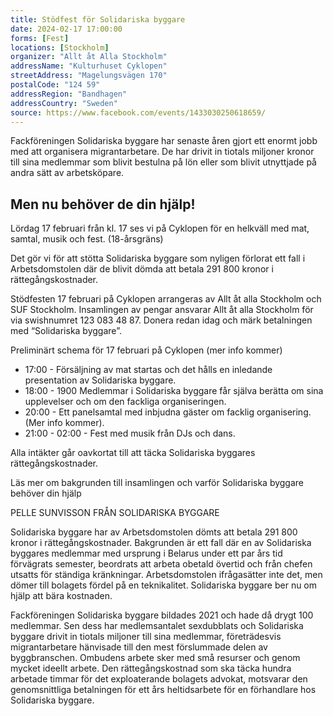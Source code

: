 ```yaml
---
title: Stödfest för Solidariska byggare
date: 2024-02-17 17:00:00
forms: [Fest]
locations: [Stockholm]
organizer: "Allt åt Alla Stockholm"
addressName: "Kulturhuset Cyklopen"
streetAddress: "Magelungsvägen 170"
postalCode: "124 59"
addressRegion: "Bandhagen"
addressCountry: "Sweden"
source: https://www.facebook.com/events/1433030250618659/
---
```

Fackföreningen Solidariska byggare har senaste åren gjort ett enormt jobb med att organisera migrantarbetare. De har drivit in tiotals miljoner kronor till sina medlemmar som blivit bestulna på lön eller som blivit utnyttjade på andra sätt av arbetsköpare.

## Men nu behöver de din hjälp!

Lördag 17 februari från kl. 17 ses vi på Cyklopen för en helkväll med mat, samtal, musik och fest. (18-årsgräns)

Det gör vi för att stötta Solidariska byggare som nyligen förlorat ett fall i Arbetsdomstolen där de blivit dömda att betala 291 800 kronor i rättegångskostnader.

Stödfesten 17 februari på Cyklopen arrangeras av Allt åt alla Stockholm och SUF Stockholm. Insamlingen av pengar ansvarar Allt åt alla Stockholm för via swishnumret 123 083 48 87. Donera redan idag och märk betalningen med “Solidariska byggare”.

Preliminärt schema för 17 februari på Cyklopen (mer info kommer)

- 17:00 - Försäljning av mat startas och det hålls en inledande presentation av Solidariska byggare.
- 18:00 - 1900 Medlemmar i Solidariska byggare får själva berätta om sina upplevelser och om den fackliga organiseringen.
- 20:00 - Ett panelsamtal med inbjudna gäster om facklig organisering. (Mer info kommer).
- 21:00 - 02:00 - Fest med musik från DJs och dans.

Alla intäkter går oavkortat till att täcka Solidariska byggares rättegångskostnader.

Läs mer om bakgrunden till insamlingen och varför Solidariska byggare behöver din hjälp

PELLE SUNVISSON FRÅN SOLIDARISKA BYGGARE

Solidariska byggare har av Arbetsdomstolen dömts att betala 291 800 kronor i rättegångskostnader. Bakgrunden är ett fall där en av Solidariska byggares medlemmar med ursprung i Belarus under ett par års tid förvägrats semester, beordrats att arbeta obetald övertid och från chefen utsatts för ständiga kränkningar. Arbetsdomstolen ifrågasätter inte det, men dömer till bolagets fördel på en teknikalitet. Solidariska byggare ber nu om hjälp att bära kostnaden.

Fackföreningen Solidariska byggare bildades 2021 och hade då drygt 100 medlemmar. Sen dess har medlemsantalet sexdubblats och Solidariska byggare drivit in tiotals miljoner till sina medlemmar, företrädesvis migrantarbetare hänvisade till den mest förslummade delen av byggbranschen. Ombudens arbete sker med små resurser och genom mycket ideellt arbete. Den rättegångskostnad som ska täcka hundra arbetade timmar för det exploaterande bolagets advokat, motsvarar den genomsnittliga betalningen för ett års heltidsarbete för en förhandlare hos Solidariska byggare.
